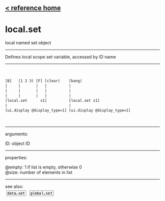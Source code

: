 [< reference home](ceammc_lib.html)
---

# local.set


local named set object

---

Defines local scope set variable, accessed by ID name<br>


---


```

                     
[B]   [1 2 3( [F] [clear(    [bang(
|     |       |   |          |
|     |       |   |          |
|     |       |   |          |
[local.set      s1]          [local.set s1]
|                            |
[ui.display @display_type=1] [ui.display @display_type=1]

            
```

---
arguments:

ID: object ID<br>

---
properties:

@empty: 1 if list is
            empty, otherwise 0<br>
@size: number of
            elements in list<br>

---
see also:<br>
[![data.set](img/object_data.set.png)](data.set.html)
[![global.set](img/object_global.set.png)](global.set.html)
